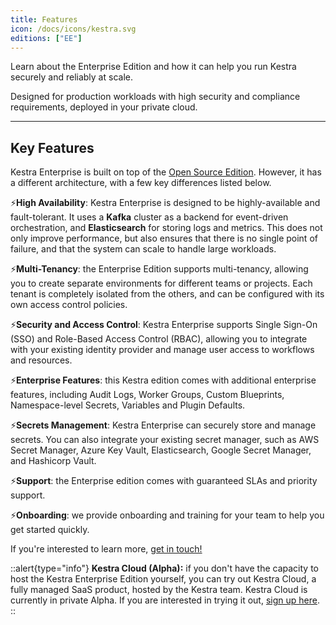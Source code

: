 ```yaml
---
title: Features
icon: /docs/icons/kestra.svg
editions: ["EE"]
---
```


Learn about the Enterprise Edition and how it can help you run Kestra securely and reliably at scale.

Designed for production workloads with high security and compliance requirements, deployed in your private cloud.

---

## Key Features

Kestra Enterprise is built on top of the [Open Source Edition](https://github.com/kestra-io/kestra). However, it has a different architecture, with a few key differences listed below.

⚡️**High Availability**: Kestra Enterprise is designed to be highly-available and fault-tolerant. It uses a **Kafka** cluster as a backend for event-driven orchestration, and **Elasticsearch** for storing logs and metrics. This does not only improve performance, but also ensures that there is no single point of failure, and that the system can scale to handle large workloads.

⚡️**Multi-Tenancy**: the Enterprise Edition supports multi-tenancy, allowing you to create separate environments for different teams or projects. Each tenant is completely isolated from the others, and can be configured with its own access control policies.

⚡️**Security and Access Control**: Kestra Enterprise supports Single Sign-On (SSO) and Role-Based Access Control (RBAC), allowing you to integrate with your existing identity provider and manage user access to workflows and resources.

⚡️**Enterprise Features**: this Kestra edition comes with additional enterprise features, including Audit Logs, Worker Groups, Custom Blueprints, Namespace-level Secrets, Variables and Plugin Defaults.

⚡️**Secrets Management**: Kestra Enterprise can securely store and manage secrets. You can also integrate your existing secret manager, such as AWS Secret Manager, Azure Key Vault, Elasticsearch, Google Secret Manager, and Hashicorp Vault.

⚡️**Support**: the Enterprise edition comes with guaranteed SLAs and priority support.

⚡️**Onboarding**: we provide onboarding and training for your team to help you get started quickly.

If you're interested to learn more, [get in touch!](/demo)

::alert{type="info"}
**Kestra Cloud (Alpha):** if you don't have the capacity to host the Kestra Enterprise Edition yourself, you can try out Kestra Cloud, a fully managed SaaS product, hosted by the Kestra team. Kestra Cloud is currently in private Alpha. If you are interested in trying it out, [sign up here](/cloud).
::